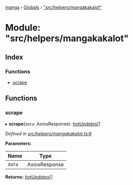 [manga](../README.md) › [Globals](../globals.md) › ["src/helpers/mangakakalot"](_src_helpers_mangakakalot_.md)

# Module: "src/helpers/mangakakalot"

## Index

### Functions

* [scrape](_src_helpers_mangakakalot_.md#scrape)

## Functions

###  scrape

▸ **scrape**(`data`: AxiosResponse): *[hotUpdates](../interfaces/_src_interfaces_responses_main_.hotupdates.md)[]*

*Defined in [src/helpers/mangakakalot.ts:6](https://github.com/tushar1210/manga-node/blob/3ac409b/src/helpers/mangakakalot.ts#L6)*

**Parameters:**

Name | Type |
------ | ------ |
`data` | AxiosResponse |

**Returns:** *[hotUpdates](../interfaces/_src_interfaces_responses_main_.hotupdates.md)[]*
